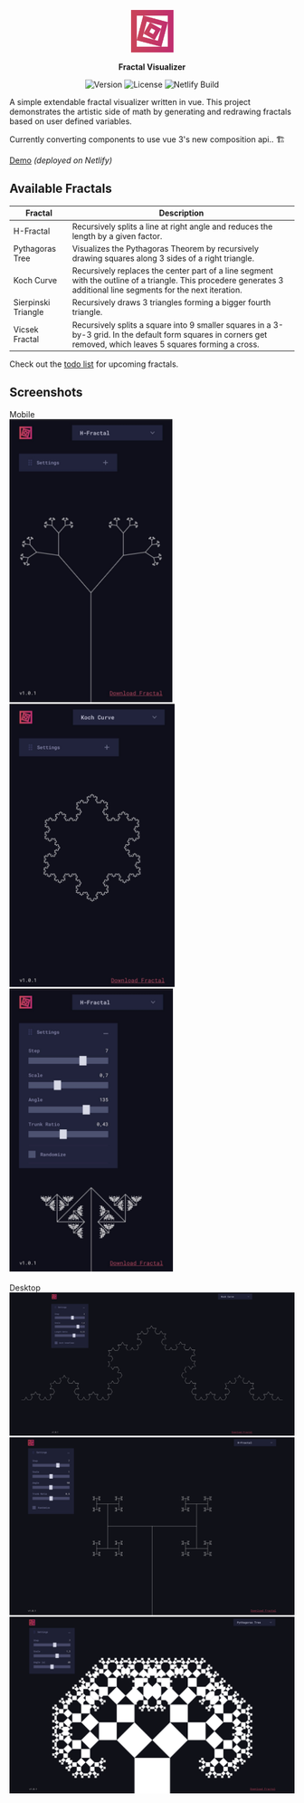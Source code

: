 <p align="center">
	<img width="75" height="75" src="src/assets/logo.png">
</p>
<p align="center">
	<b>Fractal Visualizer</b>
</p>
<p align="center">
	<img src="https://img.shields.io/github/package-json/v/felixgro/fractal-visualizer?color=%23b84961" alt="Version">
	<img src="https://img.shields.io/github/license/felixgro/fractal-visualizer?color=b84961" alt="License">
	<img src="https://img.shields.io/netlify/6918e7b9-3b07-476b-ab53-49a44bfd0040?color=b84961&label=build" alt="Netlify Build">
</p>

A simple extendable fractal visualizer written in vue. This project demonstrates the artistic side of math by generating and redrawing fractals based on user defined variables.

Currently converting components to use vue 3's new composition api.. 🏗

[Demo](https://fractal-visualizer.netlify.app/) *(deployed on Netlify)*

## Available Fractals

| Fractal          | Description   |
|------------------|---------------|
| H-Fractal        | Recursively splits a line at right angle and reduces the length by a given factor. |
| Pythagoras Tree  | Visualizes the Pythagoras Theorem by recursively drawing squares along 3 sides of a right triangle. |
| Koch Curve       | Recursively replaces the center part of a line segment with the outline of a triangle. This procedere generates 3 additional line segments for the next iteration. |
| Sierpinski Triangle | Recursively draws 3 triangles forming a bigger fourth triangle. |
| Vicsek Fractal | Recursively splits a square into 9 smaller squares in a 3-by-3 grid. In the default form squares in corners get removed, which leaves 5 squares forming a cross. |

Check out the [todo list](TODO.md) for upcoming fractals.

## Screenshots
<p>
	Mobile<br>
	<img height="500" src="docs/screenshots/4.jpeg"></img>
	<img height="500" src="docs/screenshots/5.jpeg"></img>
	<img height="500" src="docs/screenshots/6.jpeg"></img>
	<br><br>Desktop<br>
	<img src="docs/screenshots/1.png"></img>
	<img src="docs/screenshots/2.png"></img>
	<img src="docs/screenshots/3.png"></img>
</p>